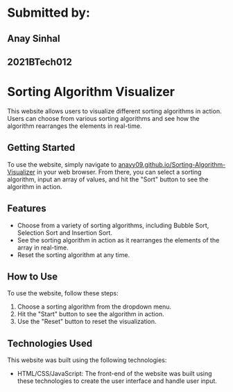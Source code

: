 # Submitted by:
## Anay Sinhal
## 2021BTech012


# Sorting Algorithm Visualizer

This website allows users to visualize different sorting algorithms in action. Users can choose from various sorting algorithms and see how the algorithm rearranges the elements in real-time.

## Getting Started

To use the website, simply navigate to [anayy09.github.io/Sorting-Algorithm-Visualizer](https://anayy09.github.io/Sorting-Algorithm-Visualizer/) in your web browser. From there, you can select a sorting algorithm, input an array of values, and hit the "Sort" button to see the algorithm in action.

## Features

- Choose from a variety of sorting algorithms, including Bubble Sort, Selection Sort and Insertion Sort.
- See the sorting algorithm in action as it rearranges the elements of the array in real-time.
- Reset the sorting algorithm at any time.

## How to Use

To use the website, follow these steps:

1. Choose a sorting algorithm from the dropdown menu.
3. Hit the "Start" button to see the algorithm in action.
4. Use the "Reset" button to reset the visualization.

## Technologies Used

This website was built using the following technologies:

- HTML/CSS/JavaScript: The front-end of the website was built using these technologies to create the user interface and handle user input.

